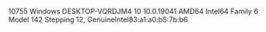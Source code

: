10755 Windows DESKTOP-VQRDJM4 10 10.0.19041 AMD64 Intel64 Family 6 Model 142 Stepping 12, GenuineIntel83:a1:a0:b5:7b:b6